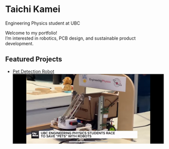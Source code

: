 # Taichi Kamei
Engineering Physics student at UBC  

Welcome to my portfolio!  
I’m interested in robotics, PCB design, and sustainable product development.

## Featured Projects
- [Pet Detection Robot](project1.md)
![Robot Photo](/assets/IMG_5750.png)
